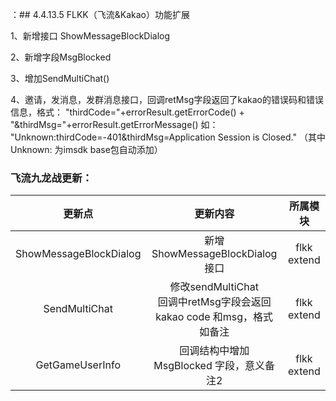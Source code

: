：## 4.4.13.5 FLKK（飞流&Kakao）功能扩展

1、新增接口 ShowMessageBlockDialog

2、新增字段MsgBlocked

3、增加SendMultiChat()

4、邀请，发消息，发群消息接口，回调retMsg字段返回了kakao的错误码和错误信息，格式：
"thirdCode="+errorResult.getErrorCode() + "&thirdMsg="+errorResult.getErrorMessage()
如：
"Unknown:thirdCode=-401&thirdMsg=Application Session is Closed."       （其中Unknown: 为imsdk base包自动添加）



### 飞流九龙战更新：

| 更新点 | 更新内容 | 所属模块 |
|:-----: | :------: | :------: |
|ShowMessageBlockDialog |新增ShowMessageBlockDialog 接口 | flkk extend |
|SendMultiChat|修改sendMultiChat</br>回调中retMsg字段会返回kakao code 和msg，格式如备注| flkk extend |
|GetGameUserInfo | 回调结构中增加MsgBlocked 字段，意义备注2 | flkk extend |
